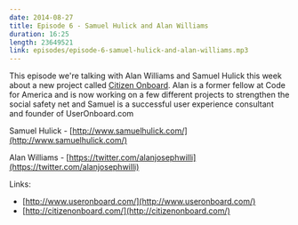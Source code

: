 ```yaml
---
date: 2014-08-27
title: Episode 6 - Samuel Hulick and Alan Williams
duration: 16:25
length: 23649521
link: episodes/episode-6-samuel-hulick-and-alan-williams.mp3
---
```


This episode we're talking with Alan Williams and Samuel Hulick this week about a new project called [Citizen Onboard](http://citizenonboard.com). Alan is a former fellow at Code for America and is now working on a few different projects to strengthen the social safety net and Samuel is a successful user experience consultant and founder of UserOnboard.com

Samuel Hulick - [http://www.samuelhulick.com/](http://www.samuelhulick.com/)

Alan Williams - [https://twitter.com/alanjosephwilli](https://twitter.com/alanjosephwilli)

Links:

* [http://www.useronboard.com/](http://www.useronboard.com/)
* [http://citizenonboard.com/](http://citizenonboard.com/)
